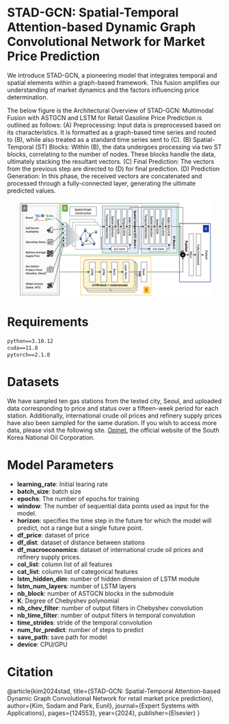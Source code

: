 # STAD-GCN: Spatial-Temporal Attention-based Dynamic Graph Convolutional Network for Market Price Prediction
We introduce STAD-GCN, a pioneering model that integrates temporal and spatial elements within a graph-based framework. This fusion amplifies our understanding of market dynamics and the factors influencing price determination. 

The below figure is the Architectural Overview of STAD-GCN: Multimodal Fusion with ASTGCN and LSTM for Retail Gasoline Price Prediction is outlined as follows: (A) Preprocessing: Input data is preprocessed based on its characteristics. It is formatted as a graph-based time series and routed to (B), while also treated as a standard time series sent to (C). (B) Spatial-Temporal (ST) Blocks: Within (B), the data undergoes processing via two ST blocks, correlating to the number of nodes. These blocks handle the data, ultimately stacking the resultant vectors. (C) Final Prediction: The vectors from the previous step are directed to (D) for final prediction. (D) Prediction Generation: In this phase, the received vectors are concatenated and processed through a fully-connected layer, generating the ultimate predicted values.

<p align="center"><img src='figure/model_architecture.png' width="90%" height="90%"></p>

# Requirements
```
python==3.10.12
cuda==11.8
pytorch==2.1.0
```

# Datasets
We have sampled ten gas stations from the tested city, Seoul, and uploaded data corresponding to price and status over a fifteen-week period for each station. Additionally, international crude oil prices and refinery supply prices have also been sampled for the same duration.
If you wish to access more data, please visit the following site.
[Opinet](https://www.opinet.co.kr/user/main/mainView.do), the official website of the South Korea National Oil Corporation.


# Model Parameters
- **learning_rate**: Initial learing rate
- **batch_size**: batch size
- **epochs**: The number of epochs for training
- **window**: The number of sequential data points used as input for the model.
- **horizon**: specifies the time step in the future for which the model will predict, not a range but a single future point.
- **df_price**: dataset of price
- **df_dist**: dataset of distance between stations
- **df_macroeconomics**: dataset of international crude oil prices and refinery supply prices.
- **col_list**: column list of all features
- **cat_list**: column list of categorical features
- **lstm_hidden_dim**: number of hidden dimension of LSTM module
- **lstm_num_layers**: number of LSTM layers
- **nb_block**: number of ASTGCN blocks in the submodule
- **K**: Degree of Chebyshev polynomial
- **nb_chev_filter**: number of output filters in Chebyshev convolution
- **nb_time_filter**: number of output filters in temporal convolution
- **time_strides**: stride of the temporal convolution
- **num_for_predict**: number of steps to predict
- **save_path**: save path for model
- **device**: CPU/GPU

# Citation
@article{kim2024stad,
  title={STAD-GCN: Spatial-Temporal Attention-based Dynamic Graph Convolutional Network for retail market price prediction},
  author={Kim, Sodam and Park, Eunil},
  journal={Expert Systems with Applications},
  pages={124553},
  year={2024},
  publisher={Elsevier}
}
